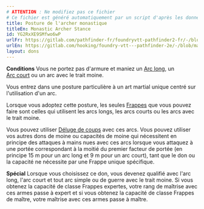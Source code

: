 ```yaml
---
# ATTENTION : Ne modifiez pas ce fichier
# Ce fichier est généré automatiquement par un script d'après les données du module Foundry VTT officiel et de sa traduction
title: Posture de l'archer monastique
titleEn: Monastic Archer Stance
id: YG2RxXE9SMfwo6wP
urlFr: https://gitlab.com/pathfinder-fr/foundryvtt-pathfinder2-fr/-/blob/master/data/feats/YG2RxXE9SMfwo6wP.htm
urlEn: https://gitlab.com/hooking/foundry-vtt---pathfinder-2e/-/blob/master/packs/data/feats.db/monastic-archer-stance.json
layout: dons
---
```

**Conditions** Vous ne portez pas d'armure et maniez un [Arc long](../équipements/arc-long.md), un   
[Arc court](../équipements/arc-court.md) ou un arc avec le trait moine.

Vous entrez dans une posture particulière à un art martial unique centré sur l'utilisation d'un arc.

Lorsque vous adoptez cette posture, les seules [Frappes](../actions/frapper.md) que vous pouvez faire sont celles qui utilisent les arcs longs, les arcs courts ou les arcs avec le trait moine.

Vous pouvez utiliser [Déluge de coups](../actions/déluge-de-coups.md) avec ces arcs. Vous pouvez utiliser vos autres dons de moine ou capacités de moine qui nécessitent en principe des attaques à mains nues avec ces arcs lorsque vous attaquez à une portée correspondant à la moitié du premier facteur de portée (en principe 15 m pour un arc long et 9 m pour un arc court), tant que le don ou la capacité ne nécessite par une Frappe unique spécifique.

**Spécial** Lorsque vous choisissez ce don, vous devenez qualifié avec l'arc long, l'arc court et tout arc simple ou de guerre avec le trait moine. Si vous obtenez la capacité de classe Frappes expertes, votre rang de maîtrise avec ces armes passe à expert et si vous obtenez la capacité de classe Frappes de maître, votre maîtrise avec ces armes passe à maître.
